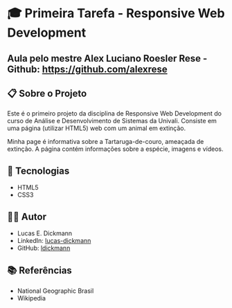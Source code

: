 # 🎓 Primeira Tarefa - Responsive Web Development

## Aula pelo mestre Alex Luciano Roesler Rese - Github: https://github.com/alexrese

## 📋 Sobre o Projeto

Este é o primeiro projeto da disciplina de Responsive Web Development do curso de Análise e Desenvolvimento de Sistemas da Univali. Consiste em uma página (utilizar HTML5) web com um animal em extinção.

Minha page é informativa sobre a Tartaruga-de-couro, ameaçada de extinção. A página contém informações sobre a espécie, imagens e vídeos.

## 🚀 Tecnologias

- HTML5
- CSS3

## 👨‍💻 Autor

- Lucas E. Dickmann
- LinkedIn: [lucas-dickmann](https://www.linkedin.com/in/lucas-dickmann)
- GitHub: [ldickmann](https://github.com/ldickmann)

## 📚 Referências

- National Geographic Brasil
- Wikipedia
